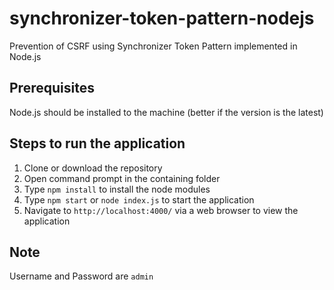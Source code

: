 # synchronizer-token-pattern-nodejs
Prevention of CSRF using Synchronizer Token Pattern implemented in Node.js

## Prerequisites
Node.js should be installed to the machine
(better if the version is the latest)

## Steps to run the application
1. Clone or download the repository
2. Open command prompt in the containing folder
3. Type `npm install` to install the node modules
4. Type `npm start` or `node index.js` to start the application
5. Navigate to `http://localhost:4000/` via a web browser to view the application

## Note
Username and Password are `admin`
